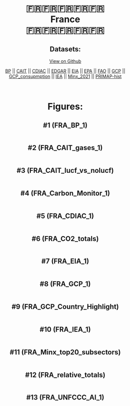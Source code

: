 
<center>
<h1 align="center">
🇫🇷🇫🇷🇫🇷🇫🇷🇫🇷
<br>
France
<br>
🇫🇷🇫🇷🇫🇷🇫🇷🇫🇷
</h1>
<h2>Datasets:</h2>
<p><a href="https://github.com/dquintani/GreenhouseData/tree/master/country_data/FRA_France/data">View on Github</a>
<br></p><p><a href="data/FRA_BP.csv">BP</a> || <a href="data/FRA_CAIT.csv">CAIT</a> || <a href="data/FRA_CDIAC.csv">CDIAC</a> || <a href="data/FRA_EDGAR.csv">EDGAR</a> || <a href="data/FRA_EIA.csv">EIA</a> || <a href="data/FRA_EPA.csv">EPA</a> || <a href="data/FRA_FAO.csv">FAO</a> || <a href="data/FRA_GCP.csv">GCP</a> || <a href="data/FRA_GCP_consupmption.csv">GCP_consupmption</a> || <a href="data/FRA_IEA.csv">IEA</a> || <a href="data/FRA_Minx_2021.csv">Minx_2021</a> || <a href="data/FRA_PRIMAP-hist.csv">PRIMAP-hist</a></p><p><br></p>
<h1>Figures:</h1><h2>#1 (FRA_BP_1)</h2>
<p><img alt="" src="figures/FRA_BP_1.png" /></p><h2>#2 (FRA_CAIT_gases_1)</h2>
<p><img alt="" src="figures/FRA_CAIT_gases_1.png" /></p><h2>#3 (FRA_CAIT_lucf_vs_nolucf)</h2>
<p><img alt="" src="figures/FRA_CAIT_lucf_vs_nolucf.png" /></p><h2>#4 (FRA_Carbon_Monitor_1)</h2>
<p><img alt="" src="figures/FRA_Carbon_Monitor_1.png" /></p><h2>#5 (FRA_CDIAC_1)</h2>
<p><img alt="" src="figures/FRA_CDIAC_1.png" /></p><h2>#6 (FRA_CO2_totals)</h2>
<p><img alt="" src="figures/FRA_CO2_totals.png" /></p><h2>#7 (FRA_EIA_1)</h2>
<p><img alt="" src="figures/FRA_EIA_1.png" /></p><h2>#8 (FRA_GCP_1)</h2>
<p><img alt="" src="figures/FRA_GCP_1.png" /></p><h2>#9 (FRA_GCP_Country_Highlight)</h2>
<p><img alt="" src="figures/FRA_GCP_Country_Highlight.png" /></p><h2>#10 (FRA_IEA_1)</h2>
<p><img alt="" src="figures/FRA_IEA_1.png" /></p><h2>#11 (FRA_Minx_top20_subsectors)</h2>
<p><img alt="" src="figures/FRA_Minx_top20_subsectors.png" /></p><h2>#12 (FRA_relative_totals)</h2>
<p><img alt="" src="figures/FRA_relative_totals.png" /></p><h2>#13 (FRA_UNFCCC_AI_1)</h2>
<p><img alt="" src="figures/FRA_UNFCCC_AI_1.png" /></p>